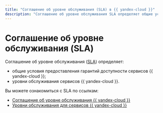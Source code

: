 ```yaml
---
title: "Соглашение об уровне обслуживания (SLA) в {{ yandex-cloud }}"
description: "Соглашение об уровне обслуживания SLA определяет общие условия предоставления гарантий доступности и уровни обслуживания сервисов {{ yandex-cloud }}." 
---
```

# Соглашение об уровне обслуживания&nbsp;(SLA)

Соглашение об уровне обслуживания ([SLA](../glossary/sla.md)) определяет:
  * общие условия предоставления гарантий доступности сервисов {{ yandex-cloud }};
  * уровни обслуживания сервисов {{ yandex-cloud }}.

Вы можете ознакомиться с SLA по ссылкам:
* [Соглашение об уровне обслуживания {{ yandex-cloud }}](https://yandex.ru/legal/cloud_sla/?lang=ru)
* [Уровни обслуживания для сервисов {{ yandex-cloud }}](https://yandex.ru/legal/cloud_sla_levels/?lang=ru)
